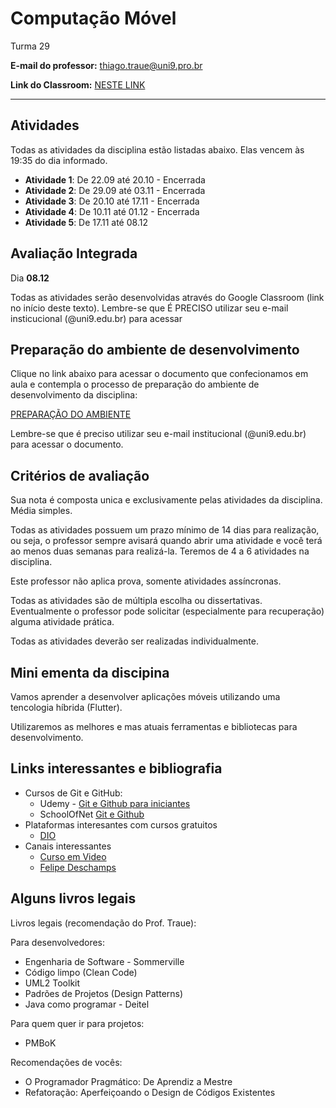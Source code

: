 # Computação Móvel

Turma 29

**E-mail do professor:** thiago.traue@uni9.pro.br

**Link do Classroom:** [NESTE LINK](https://classroom.google.com/c/NDg4NzU1NDIyNzg5?cjc=mshy5nm)

---

## Atividades

Todas as atividades da disciplina estão listadas abaixo. Elas vencem às 19:35 do dia informado.

- **Atividade 1**: De 22.09 até 20.10 - Encerrada
- **Atividade 2**: De 29.09 até 03.11 - Encerrada
- **Atividade 3**: De 20.10 até 17.11 - Encerrada
- **Atividade 4**: De 10.11 até 01.12 - Encerrada
- **Atividade 5**: De 17.11 até 08.12

## Avaliação Integrada

Dia **08.12**

Todas as atividades serão desenvolvidas através do Google Classroom (link no início deste texto). Lembre-se que É PRECISO utilizar seu e-mail insticucional (@uni9.edu.br) para acessar

## Preparação do ambiente de desenvolvimento

Clique no link abaixo para acessar o documento que confecionamos em aula e contempla o processo de preparação do ambiente de desenvolvimento da disciplina:

[PREPARAÇÃO DO AMBIENTE](https://docs.google.com/document/d/1ZFE4xYtrMhgJIYu4Jop4A2aHEVGrI5e41nFXcrKaoHU/edit?usp=sharing)

Lembre-se que é preciso utilizar seu e-mail institucional (@uni9.edu.br) para acessar o documento.

## Critérios de avaliação

Sua nota é composta unica e exclusivamente pelas atividades da disciplina. Média simples.

Todas as atividades possuem um prazo mínimo de 14 dias para realização, ou seja, o professor sempre avisará quando abrir uma atividade e você terá ao menos duas semanas para realizá-la. Teremos de 4 a 6 atividades na disciplina.

Este professor não aplica prova, somente atividades assíncronas.

Todas as atividades são de múltipla escolha ou dissertativas. Eventualmente o professor pode solicitar (especialmente para recuperação) alguma atividade prática.

Todas as atividades deverão ser realizadas individualmente.

## Mini ementa da discipina

Vamos aprender a desenvolver aplicações móveis utilizando uma tencologia híbrida (Flutter).

Utilizaremos as melhores e mas atuais ferramentas e bibliotecas para desenvolvimento.

## Links interessantes e bibliografia

- Cursos de Git e GitHub:
  - Udemy - [Git e Github para iniciantes](https://www.udemy.com/course/git-e-github-para-iniciantes/)
  - SchoolOfNet [Git e Github](https://www.schoolofnet.com/curso/git/controle-de-versao/git-e-github/)
- Plataformas interesantes com cursos gratuitos
  - [DIO](https://www.dio.me/)
- Canais interessantes
  - [Curso em Video](https://www.youtube.com/c/CursoemV%C3%ADdeo)
  - [Felipe Deschamps](https://www.youtube.com/c/FilipeDeschamps)
  
## Alguns livros legais

Livros legais (recomendação do Prof. Traue):

Para desenvolvedores:
  - Engenharia de Software - Sommerville
  - Código limpo (Clean Code)
  - UML2 Toolkit
  - Padrões de Projetos (Design Patterns)
  - Java como programar - Deitel

  Para quem quer ir para projetos:
   - PMBoK

  Recomendações de vocês:
   - O Programador Pragmático: De Aprendiz a Mestre
   - Refatoração: Aperfeiçoando o Design de Códigos Existentes

